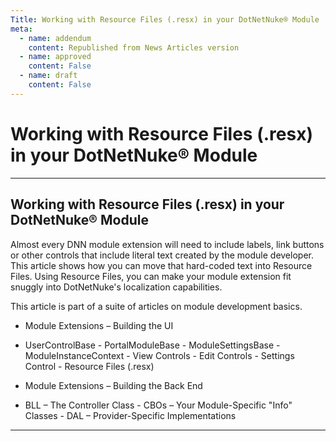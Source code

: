```yaml
---
Title: Working with Resource Files (.resx) in your DotNetNuke® Module
meta:
  - name: addendum
    content: Republished from News Articles version
  - name: approved
    content: False
  - name: draft
    content: False
---
```

# Working with Resource Files (.resx) in your DotNetNuke® Module

---
## Working with Resource Files (.resx) in your DotNetNuke® Module


Almost every DNN module extension will need to include labels, link buttons or other controls that include literal text created by the module developer. This article shows how you can move that hard-coded text into Resource Files. Using Resource Files, you can make your module extension fit snuggly into DotNetNuke's localization capabilities.

 

This article is part of a suite of articles on module development basics.

 
- Module Extensions – Building the UI  
 - UserControlBase   - PortalModuleBase   - ModuleSettingsBase   - ModuleInstanceContext   - View Controls   - Edit Controls   - Settings Control   - Resource Files (.resx)

 - Module Extensions – Building the Back End  
 - BLL – The Controller Class   - CBOs – Your Module-Specific "Info" Classes   - DAL – Provider-Specific Implementations



---

